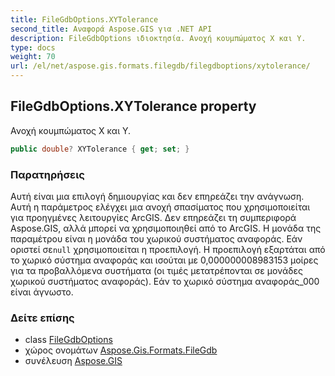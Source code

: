 ```yaml
---
title: FileGdbOptions.XYTolerance
second_title: Αναφορά Aspose.GIS για .NET API
description: FileGdbOptions ιδιοκτησία. Ανοχή κουμπώματος X και Y.
type: docs
weight: 70
url: /el/net/aspose.gis.formats.filegdb/filegdboptions/xytolerance/
---
```

## FileGdbOptions.XYTolerance property

Ανοχή κουμπώματος X και Y.

```csharp
public double? XYTolerance { get; set; }
```

### Παρατηρήσεις

Αυτή είναι μια επιλογή δημιουργίας και δεν επηρεάζει την ανάγνωση. Αυτή η παράμετρος ελέγχει μια ανοχή σπασίματος που χρησιμοποιείται για προηγμένες λειτουργίες ArcGIS. Δεν επηρεάζει τη συμπεριφορά Aspose.GIS, αλλά μπορεί να χρησιμοποιηθεί από το ArcGIS. Η μονάδα της παραμέτρου είναι η μονάδα του χωρικού συστήματος αναφοράς. Εάν οριστεί σε`null` χρησιμοποιείται η προεπιλογή. Η προεπιλογή εξαρτάται από το χωρικό σύστημα αναφοράς και ισούται με 0,000000008983153 μοίρες για τα προβαλλόμενα συστήματα (οι τιμές μετατρέπονται σε μονάδες χωρικού συστήματος αναφοράς). Εάν το χωρικό σύστημα αναφοράς_000 είναι άγνωστο.

### Δείτε επίσης

* class [FileGdbOptions](../)
* χώρος ονομάτων [Aspose.Gis.Formats.FileGdb](../../filegdboptions/)
* συνέλευση [Aspose.GIS](../../../)


